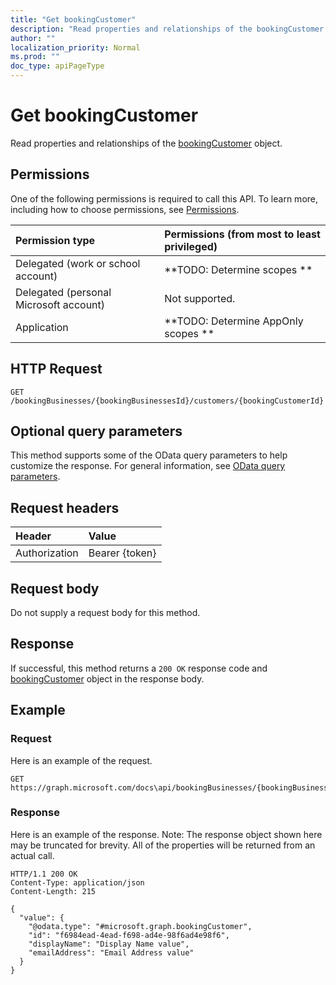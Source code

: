 ```yaml
---
title: "Get bookingCustomer"
description: "Read properties and relationships of the bookingCustomer object."
author: ""
localization_priority: Normal
ms.prod: ""
doc_type: apiPageType
---
```


# Get bookingCustomer

Read properties and relationships of the [bookingCustomer](../resources/bookingcustomer.md) object.

## Permissions
One of the following permissions is required to call this API. To learn more, including how to choose permissions, see [Permissions](/concepts/permissions-reference.md).

|Permission type|Permissions (from most to least privileged)|
|:---|:---|
|Delegated (work or school account)|**TODO: Determine scopes **|
|Delegated (personal Microsoft account)|Not supported.|
|Application|**TODO: Determine AppOnly scopes **|

## HTTP Request
<!-- {
  "blockType": "ignored"
}
-->
``` http
GET /bookingBusinesses/{bookingBusinessesId}/customers/{bookingCustomerId}
```

## Optional query parameters
This method supports some of the OData query parameters to help customize the response. For general information, see [OData query parameters](/graph/query-parameters).

## Request headers
|Header|Value|
|:---|:---|
|Authorization|Bearer {token}|

## Request body
Do not supply a request body for this method.

## Response
If successful, this method returns a `200 OK` response code and [bookingCustomer](../resources/bookingcustomer.md) object in the response body.

## Example

### Request
Here is an example of the request.
<!-- {
  "blockType": "request",
  "name": "get_bookingcustomer"
}
-->
``` http
GET https://graph.microsoft.com/docs\api/bookingBusinesses/{bookingBusinessesId}/customers/{bookingCustomerId}
```

### Response
Here is an example of the response. Note: The response object shown here may be truncated for brevity. All of the properties will be returned from an actual call.
<!-- {
  "blockType": "response",
  "truncated": true,
  "@odata.type": "microsoft.graph.bookingCustomer"
}
-->
``` http
HTTP/1.1 200 OK
Content-Type: application/json
Content-Length: 215

{
  "value": {
    "@odata.type": "#microsoft.graph.bookingCustomer",
    "id": "f6984ead-4ead-f698-ad4e-98f6ad4e98f6",
    "displayName": "Display Name value",
    "emailAddress": "Email Address value"
  }
}
```

